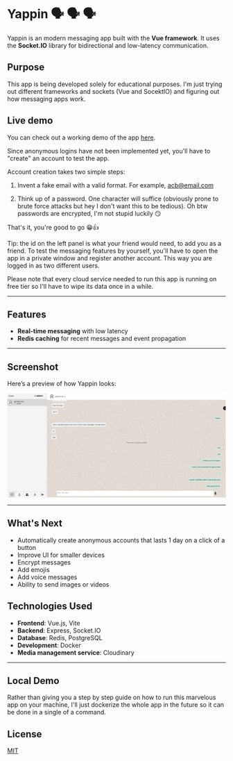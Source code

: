 # Yappin 🗣 🗣 🗣

Yappin is an modern messaging app built with the **Vue framework**. It uses the **Socket.IO** library for bidirectional and low-latency communication.

## Purpose

This app is being developed solely for educational purposes. I'm just trying out different frameworks and sockets (Vue and SocektIO) and figuring out how messaging apps work.

## Live demo

You can check out a working demo of the app [here](https://yappin.vercel.app/).

Since anonymous logins have not been implemented yet, you'll have to "create" an account to test the app.

Account creation takes two simple steps:

1. Invent a fake email with a valid format. For example, acb@email.com

2. Think up of a password. One character will suffice (obviously prone to brute force attacks but hey I don't want this to be tedious). Oh btw passwords are encrypted, I'm not stupid luckily 😏

That's it, you're good to go 😁👍

Tip: the id on the left panel is what your friend would need, to add you as a friend. To test the messaging features by yourself, you'll have to open the app in a private window and register another account. This way you are logged in as two different users.

Please note that every cloud service needed to run this app is running on free tier so I'll have to wipe its data once in a while.

---

## Features

-   **Real-time messaging** with low latency
-   **Redis caching** for recent messages and event propagation

---

## Screenshot

Here’s a preview of how Yappin looks:

![Yappin screenshot](screenshots/image.png)

---

## What's Next

-   Automatically create anonymous accounts that lasts 1 day on a click of a button
-   Improve UI for smaller devices
-   Encrypt messages
-   Add emojis
-   Add voice messages
-   Ability to send images or videos

## Technologies Used

-   **Frontend**: Vue.js, Vite
-   **Backend**: Express, Socket.IO
-   **Database**: Redis, PostgreSQL
-   **Development**: Docker
-   **Media management service**: Cloudinary

---

## Local Demo

Rather than giving you a step by step guide on how to run this marvelous app on your machine, I'll just dockerize the whole app in the future so it can be done in a single of a command.

## License

[MIT](./LICENSE)
